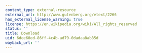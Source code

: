 ```yaml
---
content_type: external-resource
external_url: http://www.gutenberg.org/etext/2266
has_external_license_warning: true
license: https://en.wikipedia.org/wiki/All_rights_reserved
status: ''
title: Download
uid: 6dee60ed-86ff-4c4b-ad79-0dadaa8ab85d
wayback_url: ''
---
```

